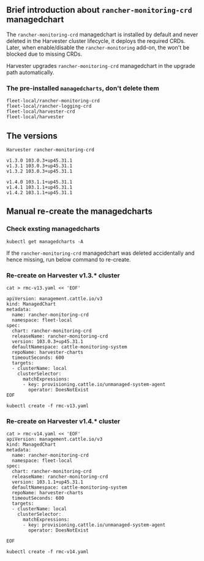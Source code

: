 

## Brief introduction about `rancher-monitoring-crd` managedchart

The `rancher-monitoring-crd` managedchart is installed by default and never deleted in the Harvester cluster lifecycle, it deploys the required CRDs. Later, when enable/disable the `rancher-monitoring` add-on, the won't be blocked due to missing CRDs.

Harvester upgrades `rancher-monitoring-crd` managedchart in the upgrade path automatically.


### The pre-installed `managedcharts`, don't delete them

```
fleet-local/rancher-monitoring-crd
fleet-local/rancher-logging-crd
fleet-local/harvester-crd
fleet-local/harvester
```

## The versions

```
Harvester rancher-monitoring-crd

v1.3.0 103.0.3+up45.31.1
v1.3.1 103.0.3+up45.31.1
v1.3.2 103.0.3+up45.31.1

v1.4.0 103.1.1+up45.31.1
v1.4.1 103.1.1+up45.31.1
v1.4.2 103.1.1+up45.31.1
```

## Manual re-create the managedcharts

### Check exsting managedcharts

```
kubectl get managedcharts -A

```

If the `rancher-monitoring-crd` managedchart was deleted accidentally and hence missing, run below command to re-create.

### Re-create on Harvester v1.3.* cluster

```
cat > rmc-v13.yaml << 'EOF'

apiVersion: management.cattle.io/v3
kind: ManagedChart
metadata:
  name: rancher-monitoring-crd
  namespace: fleet-local
spec:
  chart: rancher-monitoring-crd
  releaseName: rancher-monitoring-crd
  version: 103.0.3+up45.31.1
  defaultNamespace: cattle-monitoring-system
  repoName: harvester-charts
  timeoutSeconds: 600
  targets:
  - clusterName: local
    clusterSelector:
      matchExpressions:
      - key: provisioning.cattle.io/unmanaged-system-agent
        operator: DoesNotExist
EOF

kubectl create -f rmc-v13.yaml
```

### Re-create on Harvester v1.4.* cluster

```
cat > rmc-v14.yaml << 'EOF'
apiVersion: management.cattle.io/v3
kind: ManagedChart
metadata:
  name: rancher-monitoring-crd
  namespace: fleet-local
spec:
  chart: rancher-monitoring-crd
  releaseName: rancher-monitoring-crd
  version: 103.1.1+up45.31.1
  defaultNamespace: cattle-monitoring-system
  repoName: harvester-charts
  timeoutSeconds: 600
  targets:
  - clusterName: local
    clusterSelector:
      matchExpressions:
      - key: provisioning.cattle.io/unmanaged-system-agent
        operator: DoesNotExist

EOF

kubectl create -f rmc-v14.yaml
```
